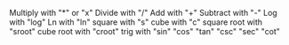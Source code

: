 Multiply with "*" or "x" Divide with "/" Add with "+" Subtract with "-" Log with "log" Ln with "ln" square with "s" cube with "c" square root with "sroot" cube root with "croot" trig with "sin" "cos" "tan" "csc" "sec" "cot"
